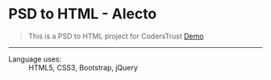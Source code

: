 # PSD to HTML - Alecto
> This is a PSD to HTML project for CodersTrust
[Demo](https://saifur-rahman-hasan.github.io/Alecto/)

***

<dl>
  <dt>Language uses:</dt>
  <dd>HTML5, CSS3, Bootstrap, jQuery</dd>
</dl>

